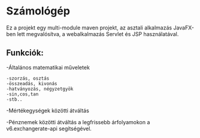 # Számológép
Ez a projekt egy multi-module maven projekt, az asztali alkalmazás JavaFX-ben lett megvalósítva, a webalkalmazás Servlet és JSP használatával.
## Funkciók:
 -Általános matematikai műveletek
 
    -szorzás, osztás
    -összeadás, kivonás
    -hatványozás, négyzetgyök
    -sin,cos,tan
    -stb..
    
 -Mértékegységek közötti átváltás
 
 -Pénznemek közötti átváltás a legfrissebb árfolyamokon a v6.exchangerate-api segítségével.
